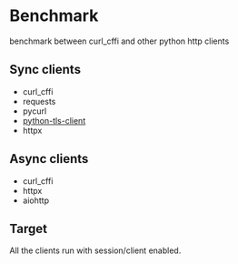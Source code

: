 Benchmark
======

benchmark between curl_cffi and other python http clients

Sync clients
------

- curl_cffi
- requests
- pycurl
- [python-tls-client](https://github.com/FlorianREGAZ/Python-Tls-Client.git)
- httpx

Async clients
------

- curl_cffi
- httpx
- aiohttp

Target
------


All the clients run with session/client enabled.
